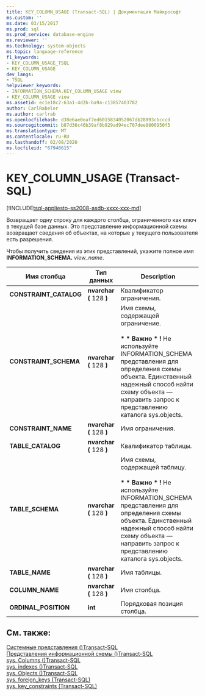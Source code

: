 ```yaml
---
title: KEY_COLUMN_USAGE (Transact-SQL) | Документация Майкрософт
ms.custom: ''
ms.date: 03/15/2017
ms.prod: sql
ms.prod_service: database-engine
ms.reviewer: ''
ms.technology: system-objects
ms.topic: language-reference
f1_keywords:
- KEY_COLUMN_USAGE_TSQL
- KEY_COLUMN_USAGE
dev_langs:
- TSQL
helpviewer_keywords:
- INFORMATION_SCHEMA.KEY_COLUMN_USAGE view
- KEY_COLUMN_USAGE view
ms.assetid: ec1e18c2-63a1-4d2b-ba9a-c13857403782
author: CarlRabeler
ms.author: carlrab
ms.openlocfilehash: d38e6ae0eaf7ed6015834052067db28993cbcccd
ms.sourcegitcommit: b87d36c46b39af8b929ad94ec707dee8800950f5
ms.translationtype: MT
ms.contentlocale: ru-RU
ms.lasthandoff: 02/08/2020
ms.locfileid: "67948615"
---
```

# <a name="key_column_usage-transact-sql"></a>KEY_COLUMN_USAGE (Transact-SQL)
[!INCLUDE[tsql-appliesto-ss2008-asdb-xxxx-xxx-md](../../includes/tsql-appliesto-ss2008-asdb-xxxx-xxx-md.md)]

  Возвращает одну строку для каждого столбца, ограниченного как ключ в текущей базе данных. Это представление информационной схемы возвращает сведения об объектах, на которые у текущего пользователя есть разрешения.  
  
 Чтобы получить сведения из этих представлений, укажите полное имя **INFORMATION_SCHEMA.** _view_name_.  
  
|Имя столбца|Тип данных|Description|  
|-----------------|---------------|-----------------|  
|**CONSTRAINT_CATALOG**|**nvarchar (** 128 **)**|Квалификатор ограничения.|  
|**CONSTRAINT_SCHEMA**|**nvarchar (** 128 **)**|Имя схемы, содержащей ограничение.<br /><br /> <strong> \* \* Важно \* !</strong> Не используйте INFORMATION_SCHEMA представления для определения схемы объекта. Единственный надежный способ найти схему объекта — направить запрос к представлению каталога sys.objects.|  
|**CONSTRAINT_NAME**|**nvarchar (** 128 **)**|Имя ограничения.|  
|**TABLE_CATALOG**|**nvarchar (** 128 **)**|Квалификатор таблицы.|  
|**TABLE_SCHEMA**|**nvarchar (** 128 **)**|Имя схемы, содержащей таблицу.<br /><br /> <strong> \* \* Важно \* !</strong> Не используйте INFORMATION_SCHEMA представления для определения схемы объекта. Единственный надежный способ найти схему объекта — направить запрос к представлению каталога sys.objects.|  
|**TABLE_NAME**|**nvarchar (** 128 **)**|Имя таблицы.|  
|**COLUMN_NAME**|**nvarchar (** 128 **)**|Имя столбца.|  
|**ORDINAL_POSITION**|**int**|Порядковая позиция столбца.|  
  
## <a name="see-also"></a>См. также:  
 [Системные представления &#40;&#41;Transact-SQL](https://msdn.microsoft.com/library/35a6161d-7f43-4e00-bcd3-3091f2015e90)   
 [Представления информационной схемы &#40;&#41;Transact-SQL](~/relational-databases/system-information-schema-views/system-information-schema-views-transact-sql.md)   
 [sys. Columns &#40;&#41;Transact-SQL](../../relational-databases/system-catalog-views/sys-columns-transact-sql.md)   
 [sys. indexes &#40;&#41;Transact-SQL](../../relational-databases/system-catalog-views/sys-indexes-transact-sql.md)   
 [sys. Objects &#40;&#41;Transact-SQL](../../relational-databases/system-catalog-views/sys-objects-transact-sql.md)   
 [sys. foreign_keys &#40;Transact-SQL&#41;](../../relational-databases/system-catalog-views/sys-foreign-keys-transact-sql.md)   
 [sys. key_constraints &#40;Transact-SQL&#41;](../../relational-databases/system-catalog-views/sys-key-constraints-transact-sql.md)  
  
  
